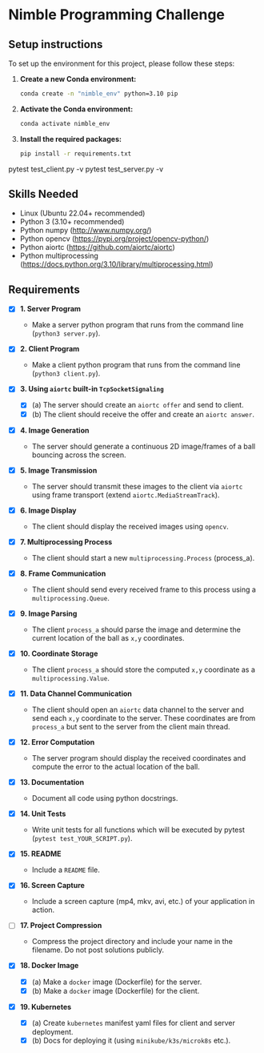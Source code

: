# Nimble Programming Challenge

## Setup instructions

To set up the environment for this project, please follow these steps:

1. **Create a new Conda environment:**
   ```bash
   conda create -n "nimble_env" python=3.10 pip
   ```

2. **Activate the Conda environment:**
   ```bash
   conda activate nimble_env
   ```

3. **Install the required packages:**
   ```bash
   pip install -r requirements.txt
   ```

pytest test_client.py -v
pytest test_server.py -v

## Skills Needed
- Linux (Ubuntu 22.04+ recommended)
- Python 3 (3.10+ recommended)
- Python numpy (http://www.numpy.org/)
- Python opencv (https://pypi.org/project/opencv-python/)
- Python aiortc (https://github.com/aiortc/aiortc)
- Python multiprocessing (https://docs.python.org/3.10/library/multiprocessing.html)

## Requirements

- [x] **1. Server Program**
  - Make a server python program that runs from the command line (`python3 server.py`).

- [x] **2. Client Program**
  - Make a client python program that runs from the command line (`python3 client.py`).

- [x] **3. Using `aiortc` built-in `TcpSocketSignaling`**
  - [x] (a) The server should create an `aiortc offer` and send to client.
  - [x] (b) The client should receive the offer and create an `aiortc answer`.

- [x] **4. Image Generation**
  - The server should generate a continuous 2D image/frames of a ball bouncing across the screen.

- [x] **5. Image Transmission**
  - The server should transmit these images to the client via `aiortc` using frame transport (extend `aiortc.MediaStreamTrack`).

- [x] **6. Image Display**
  - The client should display the received images using `opencv`.

- [x] **7. Multiprocessing Process**
  - The client should start a new `multiprocessing.Process` (process_a).

- [x] **8. Frame Communication**
  - The client should send every received frame to this process using a `multiprocessing.Queue`.

- [x] **9. Image Parsing**
  - The client `process_a` should parse the image and determine the current location of the ball as `x,y` coordinates.

- [x] **10. Coordinate Storage**
  - The client `process_a` should store the computed `x,y` coordinate as a `multiprocessing.Value`.

- [x] **11. Data Channel Communication**
  - The client should open an `aiortc` data channel to the server and send each `x,y` coordinate to the server. These coordinates are from `process_a` but sent to the server from the client main thread.

- [x] **12. Error Computation**
  - The server program should display the received coordinates and compute the error to the actual location of the ball.

- [x] **13. Documentation**
  - Document all code using python docstrings.

- [x] **14. Unit Tests**
  - Write unit tests for all functions which will be executed by pytest (`pytest test_YOUR_SCRIPT.py`).

- [x] **15. README**
  - Include a `README` file.

- [x] **16. Screen Capture**
  - Include a screen capture (mp4, mkv, avi, etc.) of your application in action.

- [ ] **17. Project Compression**
  - Compress the project directory and include your name in the filename. Do not post solutions publicly.

- [x] **18. Docker Image**
  - [x] (a) Make a `docker` image (Dockerfile) for the server.
  - [x] (b) Make a `docker` image (Dockerfile) for the client.

- [x] **19. Kubernetes**
  - [x] (a) Create `kubernetes` manifest yaml files for client and server deployment.
  - [x] (b) Docs for deploying it (using `minikube/k3s/microk8s` etc.).